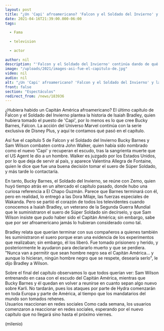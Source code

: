 ```yaml
---
layout: post
title: "¿Un 'Capi' afroamericano? 'Falcon y el Soldado del Invierno' y la historia de Isaiah Bradley"
date: 2021-04-16T21:39:00.000-06:00
tags:
  
  - Fama
  
  - television
  
  - actor
  
author: nil
description: "'Falcon y el Soldado del Invierno' continúa dando de qué hablar para los aficionados del Universo Marvel. "
image: "/uploads/2021/images-asi-fue-el-capitulo-de.jpg"
video: nil
audio: nil
alt: "¿Un 'Capi' afroamericano? 'Falcon y el Soldado del Invierno' y la historia de Isaiah Bradley"
front: false
section: "Espectáculos"
redirect_from: /news/183936
---
```


¿Hubiera habido un Capitán América afroamericano? El último capítulo de Falcon y el Soldado del Invierno plantea la historia de Isaiah Bradley, quien hubiera tomado el puesto de 'Capi', por lo menos es lo que cree Bucky Barnes, Falcon. La acción del Universo Marvel continúa con la serie exclusiva de Disney Plus, y aquí te contamos qué pasó en el capítulo. 

Así fue el capítulo 5 de Falcon y el Soldado del Invierno Bucky Barnes y Sam Wilson combaten contra John Walker, quien había sido nombrado como el nuevo 'Capi' y recuperan el escudo, tras la sangrienta muerte que el US Agent le dio a un hombre. Walker es juzgado por los Estados Unidos, por lo que deja de servir al país, y aparece Valentina Allegra de Fontaine, quien le dice que fue una buena decisión tomar el suero de Súper Soldado, y más tarde lo contactaría. 

En tanto, Bucky Barnes, el Soldado del Invierno, se reúne con Zemo, quien huyó tiempo atrás en un altercado el capítulo pasado, donde hubo una curiosa referencia a El Chapo Guzmán. Parece que Barnes terminará con él, pero en realidad, lo entregó a las Dora Milaje, las fuerzas especiales de Wakanda. 
Pero se partió el corazón de todos los televidentes cuando conocemos a Isaiah Bradley, un veterano de la Segunda Guerra Mundial que le suministraron el suero de Súper Soldado sin decírselo, y que Sam Wilson insiste que pudo haber sido el Capitán América; sin embargo, sabe que por ser afroamericano jamás lo hubieran considerado como tal. 

Bradley relata que querían terminar con sus compañeros a quienes también les suministraron el suero porque eran una evidencia de los experimentos que realizaban; sin embargo, él los liberó. Fue tomado prisionero y herido, y posteriormente le ayudaron para declararlo muerto y que se perdiera. "Nunca van a permitir que sean hombre negro sea el Capitán América... y aunque lo hicieran, ningún hombre negro que se respete, desearía serlo", le dijo Bradley a Wilson. 

Sobre el final del capítulo observamos lo que todos querían ver: Sam Wilson entrenando en casa con el escudo del Capitán América, mientras que Bucky Barnes y él quedan en volver a reunirse en cuanto sepan algo nuevo sobre Karli. No tardarán, pues los ataques por parte de Hydra comenzarán en toda Europa y parte de América, al tiempo que los mandatarios del mundo son tomados rehenes.  
Usuarios reaccionan en redes sociales 
Como cada semana, los usuarios comenzaron a reaccionar en redes sociales, esperando por el nuevo capítulo que no llegará sino hasta el próximo viernes. 

(milenio)